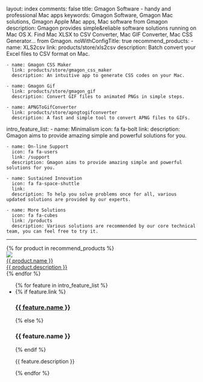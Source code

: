 layout: index
comments: false
title: Gmagon Software - handy and professional Mac apps 
keywords: Gmagon Software, Gmagon Mac solutions, Gmagon Apple Mac apps, Mac software from Gmagon
description: Gmagon provides simple&reliable software solutions running on Mac OS X. Find Mac XLSX to CSV Converter, Mac GIF Converter, Mac CSS Generator... from Gmagon. 
noWithConfigTitle: true
recommend_products:
    - name: XLS2csv
      link: products/store/xls2csv
      description: Batch convert your Excel files to CSV format on Mac.

    - name: Gmagon CSS Maker 
      link: products/store/gmagon_css_maker
      description: An intuitive app to generate CSS codes on your Mac. 

    - name: Gmagon Gif
      link: products/store/gmagon_gif
      description: Convert GIF files to animated PNGs in simple steps. 

    - name: APNGToGifConverter
      link: products/store/apngtogifconverter
      description: A fast and simple tool to convert APNG files to GIFs.  

intro_feature_list:
    - name: Minimalism
      icon: fa fa-bolt
      link:
      description: Gmagon aims to provide amazing simple and powerful solutions for you.

    - name: On-line Support
      icon: fa fa-users
      link: /support
      description: Gmagon aims to provide amazing simple and powerful solutions for you.

    - name: Sustained Innovation 
      icon: fa fa-space-shuttle
      link:
      description: To help you solve problems once for all, various updated solutions are provided by our experts.

    - name: More Solutions
      icon: fa fa-cubes
      link: /products
      description: Various solutions are recommended by our core technical team, you can feel free to try it.
---

<div class="class-content-wrap">
    <div class="full-height-jumbotron top">
    </div>
    <section class="home-recommend-products">
        <div class="recommend-container">
        {% for product in recommend_products %}
            <a href="{{ product.link }}" class="recommend-product-link">
                <div class="recommend-product-item">
                    <div class="product-item-image"><img src=" {{ product.link  }}/images/logo/logo_128x128.png"></div>
                    <div class="product-item-title"> {{ product.name }}</div>
                    <div class="product-item-description">{{ product.description }} </div>
                </div>
            </a>
        {% endfor %}
        </div>
    </section>
    <section class="home-recommend-features">
        <ul class="intro-feature-list">
            {% for feature in intro_feature_list %}
            <li class="intro-feature-wrap">
                <div class="intro-feature">
                    <div class="intro-feature-icon">
                        <i class="{{ feature.icon }}"></i>
                    </div>
                    {% if feature.link %}
                    <a href="{{ feature.link }}" class="intro-feature-link">
                        <h3 class="intro-feature-title">
                            {{ feature.name }}
                        </h3>
                    </a>    
                    {% else %}
                    <h3 class="intro-feature-title">
                        {{ feature.name }}
                    </h3>
                    {% endif %}
                    <p class="intro-feature-desc"> {{ feature.description }} </p>
                </div>
            </li>
            {% endfor %}
        </ul>
    </section>
    <section class="home-recommend-services">
    </section>
    <section class="home-recommend-reviews">
    </section>
</div>

